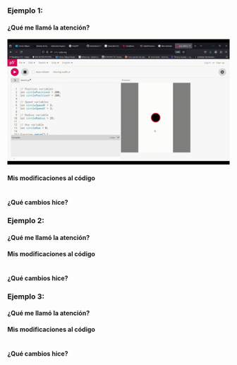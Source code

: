 ### Ejemplo 1:
#### ¿Qué me llamó la atención?

![](RastrodeColores.GIF)

#### Mis modificaciones al código

```py
```

#### ¿Qué cambios hice?

### Ejemplo 2:
#### ¿Qué me llamó la atención?

#### Mis modificaciones al código

```py
```

#### ¿Qué cambios hice?

### Ejemplo 3:
#### ¿Qué me llamó la atención?

#### Mis modificaciones al código

```py
```

#### ¿Qué cambios hice?

